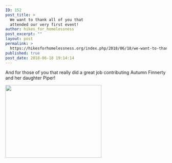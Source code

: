 ```yaml
---
ID: 152
post_title: >
  We want to thank all of you that
  attended our very first event!
author: hikes_for_homelessness
post_excerpt: ""
layout: post
permalink: >
  https://hikesforhomelessness.org/index.php/2018/06/18/we-want-to-thank-all-of-you-that-attended-our-very-first-event/
published: true
post_date: 2018-06-18 19:14:14
---
```

And for those of you that really did a great job contributing Autumn Finnerty and her daughter Piper!

<img class="alignnone size-medium wp-image-153" src="https://hikesforhomelessness.org/wp-content/uploads/2018/06/28872114_408127876311859_8349197105541388259_n-300x226.jpg" alt="" width="300" height="226" />